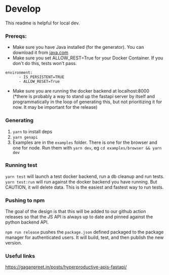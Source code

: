 # Develop

This readme is helpful for local dev.

### Prereqs:

- Make sure you have Java installed (for the generator). You can download it from [java.com](https://java.com)
- Make sure you set ALLOW_REST=True for your Docker Container. If you don't do this, tests won't pass.
```
environment:
      - IS_PERSISTENT=TRUE
      - ALLOW_RESET=True
```
- Make sure you are running the docker backend at localhost:8000 (\*there is probably a way to stand up the fastapi server by itself and programmatically in the loop of generating this, but not prioritizing it for now. It may be important for the release)

### Generating

1. `yarn` to install deps
2. `yarn genapi`
3. Examples are in the `examples` folder. There is one for the browser and one for node. Run them with `yarn dev`, eg `cd examples/browser && yarn dev`

### Running test

`yarn test` will launch a test docker backend, run a db cleanup and run tests.
`yarn test:run` will run against the docker backend you have running. But CAUTION, it will delete data. This is the easiest and fastest way to run tests.

### Pushing to npm

The goal of the design is that this will be added to our github action releases so that the JS API is always up to date and pinned against the python backend API.

`npm run release` pushes the `package.json` defined packaged to the package manager for authenticated users. It will build, test, and then publish the new version.

### Useful links

https://gaganpreet.in/posts/hyperproductive-apis-fastapi/
